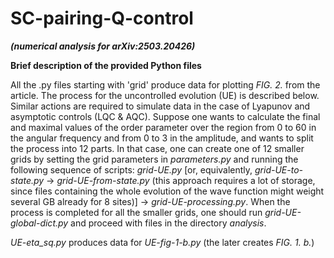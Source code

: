 # SC-pairing-Q-control
***(numerical analysis for arXiv:2503.20426)***

**Brief description of the provided Python files**

All the .py files starting with 'grid' produce data for plotting *FIG. 2.* from the article. The process for the uncontrolled evolution (UE) is described below. Similar actions are required to simulate data in the case of Lyapunov and asymptotic controls (LQC & AQC). Suppose one wants to calculate the final and maximal values of the order parameter over the region from 0 to 60 in the angular frequency and from 0 to 3 in the amplitude, and wants to split the process into 12 parts. In that case, one can create one of 12 smaller grids by setting the grid parameters in *parameters.py* and running the following sequence of scripts: *grid-UE.py* [or, equivalently, *grid-UE-to-state.py* -> *grid-UE-from-state.py* (this approach requires a lot of storage, since files containing the whole evolution of the wave function might weight several GB already for 8 sites)] -> *grid-UE-processing.py*. When the process is completed for all the smaller grids, one should run *grid-UE-global-dict.py* and proceed with files in the directory *analysis*.

*UE-eta_sq.py* produces data for *UE-fig-1-b.py* (the later creates *FIG. 1. b.*)
